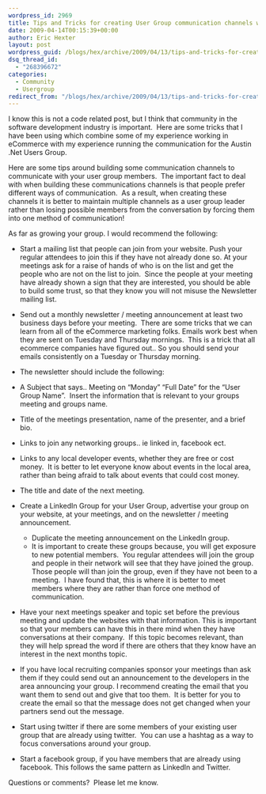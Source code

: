 ```yaml
---
wordpress_id: 2969
title: Tips and Tricks for creating User Group communication channels with your members.
date: 2009-04-14T00:15:39+00:00
author: Eric Hexter
layout: post
wordpress_guid: /blogs/hex/archive/2009/04/13/tips-and-tricks-for-creating-user-group-communication-channels-with-your-members.aspx
dsq_thread_id:
  - "268396672"
categories:
  - Community
  - Usergroup
redirect_from: "/blogs/hex/archive/2009/04/13/tips-and-tricks-for-creating-user-group-communication-channels-with-your-members.aspx/"
---
```

I know this is not a code related post, but I think that community in the software development industry is important.&#160; Here are some tricks that I have been using which combine some of my experience working in eCommerce with my experience running the communication for the Austin .Net Users Group.

Here are some tips around building some communication channels to communicate with your user group members.&#160; The important fact to deal with when building these communications channels is that people prefer different ways of communication.&#160; As a result, when creating these channels it is better to maintain multiple channels as a user group leader rather than losing possible members from the conversation by forcing them into one method of communication!

As far as growing your group. I would recommend the following:

  * Start a mailing list that people can join from your website. Push your regular attendees to join this if they have not already done so. At your meetings ask for a raise of hands of who is on the list and get the people who are not on the list to join.&#160; Since the people at your meeting have already shown a sign that they are interested, you should be able to build some trust, so that they know you will not misuse the Newsletter mailing list.
  * Send out a monthly newsletter / meeting announcement at least two business days before your meeting.&#160; There are some tricks that we can learn from all of the eCommerce marketing folks. Emails work best when they are sent on Tuesday and Thursday mornings.&#160; This is a trick that all ecommerce companies have figured out.. So you should send your emails consistently on a Tuesday or Thursday morning.
  * The newsletter should include the following: 
  * A Subject that says.. Meeting on “Monday” “Full Date” for the “User Group Name”.&#160; Insert the information that is relevant to your groups meeting and groups name.
  * Title of the meetings presentation, name of the presenter, and a brief bio. 
  * Links to join any networking groups.. ie linked in, facebook ect. 
  * Links to any local developer events, whether they are free or cost money.&#160; It is better to let everyone know about events in the local area, rather than being afraid to talk about events that could cost money.
  * The title and date of the next meeting.

  * Create a LinkedIn Group for your User Group, advertise your group on your website, at your meetings, and on the newsletter / meeting announcement. 
      * Duplicate the meeting announcement on the LinkedIn group.
      * It is important to create these groups because, you will get exposure to new potential members.&#160; You regular attendees will join the group and people in their network will see that they have joined the group.&#160; Those people will than join the group, even if they have not been to a meeting.&#160; I have found that, this is where it is better to meet members where they are rather than force one method of communication.
  * Have your next meetings speaker and topic set before the previous meeting and update the websites with that information. This is important so that your members can have this in there mind when they have conversations at their company.&#160; If this topic becomes relevant, than they will help spread the word if there are others that they know have an interest in the next months topic.
  * If you have local recruiting companies sponsor your meetings than ask them if they could send out an announcement to the developers in the area announcing your group. I recommend creating the email that you want them to send out and give that too them.&#160; It is better for you to create the email so that the message does not get changed when your partners send out the message.
  * Start using twitter if there are some members of your existing user group that are already using twitter.&#160; You can use a hashtag as a way to focus conversations around your group.&#160; 
  * Start a facebook group, if you have members that are already using facebook. This follows the same pattern as LinkedIn and Twitter.

Questions or comments?&#160; Please let me know.